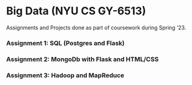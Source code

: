 # Big Data (NYU CS GY-6513)
Assignments and Projects done as part of coursework during Spring '23. 

### Assignment 1: SQL (Postgres and Flask)
### Assignment 2: MongoDb with Flask and HTML/CSS
### Assignment 3: Hadoop and MapReduce
